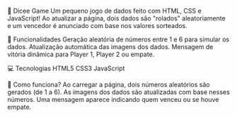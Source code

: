 🎲 Dicee Game
Um pequeno jogo de dados feito com HTML, CSS e JavaScript! Ao atualizar a página, dois dados são "rolados" aleatoriamente e um vencedor é anunciado com base nos valores sorteados.

🚀 Funcionalidades
Geração aleatória de números entre 1 e 6 para simular os dados.
Atualização automática das imagens dos dados.
Mensagem de vitória dinâmica para Player 1, Player 2 ou empate.

💻 Tecnologias
HTML5
CSS3
JavaScript

🧠 Como funciona?
Ao carregar a página, dois números aleatórios são gerados (de 1 a 6).
As imagens dos dados são atualizadas com base nesses números.
Uma mensagem aparece indicando quem venceu ou se houve empate.
